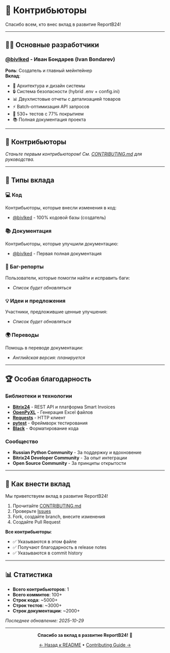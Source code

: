 # 🙏 Контрибьюторы

Спасибо всем, кто внес вклад в развитие ReportB24!

---

## 👨‍💻 Основные разработчики

### [@bivlked](https://github.com/bivlked) - Иван Бондарев (Ivan Bondarev)
**Роль**: Создатель и главный мейнтейнер  
**Вклад**:
- 🚀 Архитектура и дизайн системы
- 🔒 Система безопасности (hybrid .env + config.ini)
- 📊 Двухлистовые отчеты с детализацией товаров
- ⚡ Batch-оптимизация API запросов
- 🧪 530+ тестов с 77% покрытием
- 📚 Полная документация проекта

---

## 🌟 Контрибьюторы

<!-- Список будет обновляться по мере появления контрибьюторов -->

*Станьте первым контрибьютором! См. [CONTRIBUTING.md](CONTRIBUTING.md) для руководства.*

---

## 🎁 Типы вклада

### 💻 Код
Контрибьюторы, которые внесли изменения в код:
- [@bivlked](https://github.com/bivlked) - 100% кодовой базы (создатель)

### 📚 Документация
Контрибьюторы, которые улучшили документацию:
- [@bivlked](https://github.com/bivlked) - Первая полная документация

### 🐛 Баг-репорты
Пользователи, которые помогли найти и исправить баги:
- *Список будет обновляться*

### 💡 Идеи и предложения
Участники, предложившие ценные улучшения:
- *Список будет обновляться*

### 🌍 Переводы
Помощь в переводе документации:
- *Английская версия: планируется*

---

## 🏆 Особая благодарность

### Библиотеки и технологии
- **[Bitrix24](https://www.bitrix24.ru)** - REST API и платформа Smart Invoices
- **[OpenPyXL](https://openpyxl.readthedocs.io)** - Генерация Excel файлов
- **[Requests](https://requests.readthedocs.io)** - HTTP клиент
- **[pytest](https://pytest.org)** - Фреймворк тестирования
- **[Black](https://github.com/psf/black)** - Форматирование кода

### Сообщество
- **Russian Python Community** - За поддержку и вдохновение
- **Bitrix24 Developer Community** - За опыт интеграции
- **Open Source Community** - За принципы открытости

---

## 🤝 Как внести вклад

Мы приветствуем вклад в развитие ReportB24!

1. Прочитайте [CONTRIBUTING.md](CONTRIBUTING.md)
2. Проверьте [Issues](https://github.com/bivlked/ReportB24/issues)
3. Fork, создайте branch, внесите изменения
4. Создайте Pull Request

**Все контрибьюторы**:
- ✅ Указываются в этом файле
- ✅ Получают благодарность в release notes
- ✅ Указываются в commit history

---

## 📊 Статистика

- **Всего контрибьюторов**: 1
- **Всего коммитов**: 100+
- **Строк кода**: ~5000+
- **Строк тестов**: ~3000+
- **Строк документации**: ~2000+

*Последнее обновление: 2025-10-29*

---

<div align="center">

**Спасибо за вклад в развитие ReportB24!** 🙏

[← Назад к README](README.md) • [Contributing Guide →](CONTRIBUTING.md)

</div>
